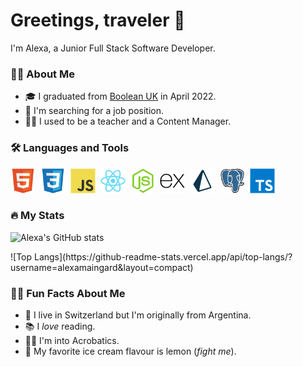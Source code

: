 # Greetings, traveler 👋

I'm Alexa, a Junior Full Stack Software Developer.

### :woman_technologist: About Me

- :mortar_board: I graduated from [Boolean UK](https://boolean.co.uk/) in April 2022.
- :mag_right: I'm searching for a job position.
- :woman_teacher: I used to be a teacher and a Content Manager.

### :hammer_and_wrench: Languages and Tools

<div>
    <img src="https://github.com/devicons/devicon/blob/master/icons/html5/html5-original.svg" title="HTML5" alt="HTML5" width="40" height="40"/>&nbsp;
    <img src="https://github.com/devicons/devicon/blob/master/icons/css3/css3-original.svg" title="CSS" alt="CSS" width="40" height="40"/>&nbsp;
    <img src="https://github.com/devicons/devicon/blob/master/icons/javascript/javascript-original.svg" title="JavaScript" alt="JavaScript" width="40" height="40"/>&nbsp;
    <img src="https://github.com/devicons/devicon/blob/master/icons/react/react-original.svg" title="React" alt="React" width="40" height="40"/>&nbsp;
    <img src="https://github.com/devicons/devicon/blob/master/icons/nodejs/nodejs-original.svg" title="NodeJS" alt="NodeJS" width="40" height="40"/>&nbsp;
    <img src="https://github.com/devicons/devicon/blob/master/icons/express/express-original.svg" title="Express" alt="Express" width="40" height="40"/>&nbsp;
    <img src="https://raw.githubusercontent.com/vscode-icons/vscode-icons/3df43eb5a6dc932719159aa98d33d082cd1cceb0/icons/file_type_light_prisma.svg" title="Prisma" alt="Prisma" width="40" height="40"/>&nbsp;
    <img src="https://github.com/devicons/devicon/blob/master/icons/postgresql/postgresql-original.svg" title="PostgreSQL" alt="PostgreSQL" width="40" height="40"/>&nbsp;
    <img src="https://github.com/devicons/devicon/blob/master/icons/typescript/typescript-original.svg" title="TypeScript" alt="TypeScript" width="40" height="40"/>&nbsp;
</div>

### :fire: My Stats
![Alexa's GitHub stats](https://github-readme-stats.vercel.app/api?username=alexamaingard&show_icons=true&theme=dracula&hide=stars,issues)
<div></div>
![Top Langs](https://github-readme-stats.vercel.app/api/top-langs/?username=alexamaingard&layout=compact)
  
### :sassy_woman: Fun Facts About Me

- :round_pushpin: I live in Switzerland but I'm originally from Argentina.
- :books: I *love* reading.
- :woman_cartwheeling: I'm into Acrobatics.
- :lemon: My favorite ice cream flavour is lemon (*fight me*).
